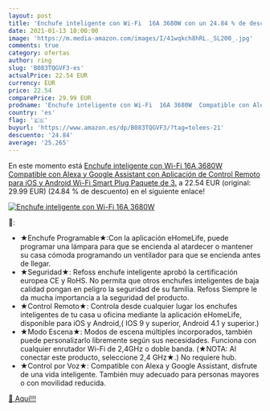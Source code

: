 ```yaml
---
layout: post
title: 'Enchufe inteligente con Wi-Fi  16A 3680W con un 24.84 % de descuento'
date: 2021-01-13 18:00:00
image: 'https://m.media-amazon.com/images/I/41wqkch8hRL._SL200_.jpg'
comments: true
category: ofertas
author: ring
slug: 'B083TQGVF3-es'
actualPrice: 22.54 EUR
currency: EUR
price: 22.54
comparePrice: 29.99 EUR
prodname: 'Enchufe inteligente con Wi-Fi  16A 3680W  Compatible con Alexa y Google Assistant  con Aplicación de Control Remoto para iOS y Android  Wi-Fi Smart Plug  Paquete de 3.'
country: 'es'
flag: '🇪🇸'
buyurl: 'https://www.amazon.es/dp/B083TQGVF3/?tag=tolees-21'
descuento: '24.84'
average: '25.265'
---
```


En este momento está [Enchufe inteligente con Wi-Fi  16A 3680W  Compatible con Alexa y Google Assistant  con Aplicación de Control Remoto para iOS y Android  Wi-Fi Smart Plug  Paquete de 3.](https://www.amazon.es/dp/B083TQGVF3/?tag=tolees-21) a 22.54 EUR (original: 29.99 EUR) (24.84 %  de descuento) en el siguiente enlace!

[![Enchufe inteligente con Wi-Fi  16A 3680W](https://m.media-amazon.com/images/I/41wqkch8hRL._SL200_.jpg)](https://www.amazon.es/dp/B083TQGVF3/?tag=tolees-21)

🔎:

- ★Enchufe Programable★:Con la aplicación eHomeLife, puede programar una lámpara para que se encienda al atardecer o mantener su casa cómoda programando un ventilador para que se encienda antes de llegar.
- ★Seguridad★: Refoss enchufe inteligente aprobó la certificación europea CE y RoHS. No permita que otros enchufes inteligentes de baja calidad pongan en peligro la seguridad de su familia. Refoss Siempre le da mucha importancia a la seguridad del producto.
- ★Control Remoto★: Controla desde cualquier lugar los enchufes inteligentes de tu casa u oficina mediante la aplicación eHomeLife, disponible para iOS y Android,( IOS 9 y superior, Android 4.1 y superior.)
- ★Modo Escena★: Modos de escena múltiples incorporados, también puede personalizarlo libremente según sus necesidades. Funciona con cualquier enrutador Wi-Fi de 2,4GHz o doble banda. (★NOTA: Al conectar este producto, seleccione 2,4 GHz★.) No requiere hub.
- ★Control por Voz★: Compatible con Alexa y Google Assistant, disfrute de una vida inteligente. También muy adecuado para personas mayores o con movilidad reducida.

[🛒 Aquí!!!](https://www.amazon.es/dp/B083TQGVF3/?tag=tolees-21)
